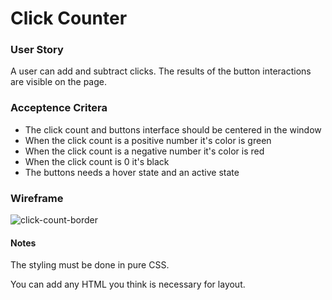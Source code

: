 # Click Counter

### User Story
A user can add and subtract clicks. The results of the button interactions are visible on the page.

### Acceptence Critera
* The click count and buttons interface should be centered in the window
* When the click count is a positive number it's color is green
* When the click count is a negative number it's color is red
* When the click count is 0 it's black
* The buttons needs a hover state and an active state

### Wireframe
![click-count-border](https://user-images.githubusercontent.com/43013061/167004192-b92aa993-0f4d-4511-9142-edcdd027fcca.png)



#### Notes
The styling must be done in pure CSS.

You can add any HTML you think is necessary for layout.
